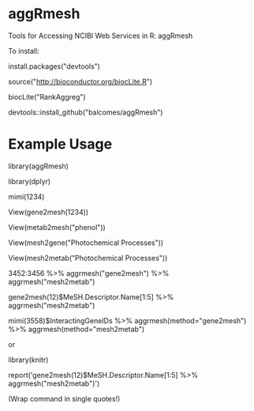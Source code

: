 aggRmesh
========

Tools for Accessing NCIBI Web Services in R: aggRmesh

To install:

install.packages("devtools")

source("http://bioconductor.org/biocLite.R")

biocLite("RankAggreg")

devtools::install_github("balcomes/aggRmesh")


Example Usage
========

library(aggRmesh)

library(dplyr)

mimi(1234)

View(gene2mesh(1234))

View(metab2mesh("phenol"))

View(mesh2gene("Photochemical Processes"))

View(mesh2metab("Photochemical Processes"))

3452:3456 %>% aggrmesh("gene2mesh") %>% aggrmesh("mesh2metab")

gene2mesh(12)$MeSH.Descriptor.Name[1:5] %>% aggrmesh("mesh2metab")

mimi(3558)$InteractingGeneIDs %>% aggrmesh(method="gene2mesh") %>% aggrmesh(method="mesh2metab")

or

library(knitr)

report('gene2mesh(12)$MeSH.Descriptor.Name[1:5] %>% aggrmesh("mesh2metab")')

(Wrap command in single quotes!)
